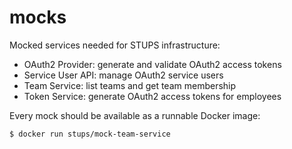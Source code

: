 # mocks
Mocked services needed for STUPS infrastructure:

* OAuth2 Provider: generate and validate OAuth2 access tokens
* Service User API: manage OAuth2 service users
* Team Service: list teams and get team membership
* Token Service: generate OAuth2 access tokens for employees

Every mock should be available as a runnable Docker image:

    $ docker run stups/mock-team-service
